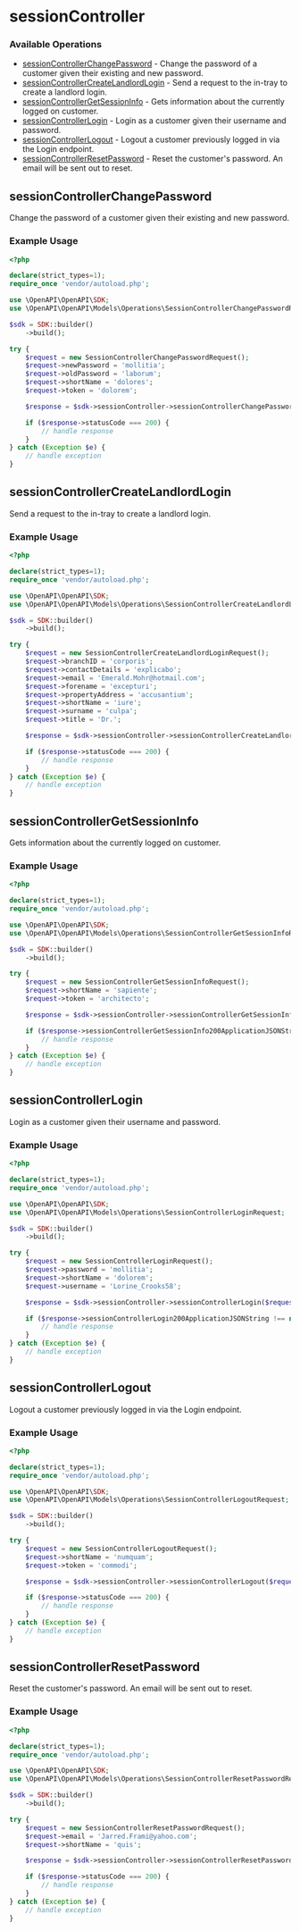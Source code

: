 # sessionController

### Available Operations

* [sessionControllerChangePassword](#sessioncontrollerchangepassword) - Change the password of a customer given their existing and new password.
* [sessionControllerCreateLandlordLogin](#sessioncontrollercreatelandlordlogin) - Send a request to the in-tray to create a landlord login.
* [sessionControllerGetSessionInfo](#sessioncontrollergetsessioninfo) - Gets information about the currently logged on customer.
* [sessionControllerLogin](#sessioncontrollerlogin) - Login as a customer given their username and password.
* [sessionControllerLogout](#sessioncontrollerlogout) - Logout a customer previously logged in via the Login endpoint.
* [sessionControllerResetPassword](#sessioncontrollerresetpassword) - Reset the customer's password. An email will be sent out to reset.

## sessionControllerChangePassword

Change the password of a customer given their existing and new password.

### Example Usage

```php
<?php

declare(strict_types=1);
require_once 'vendor/autoload.php';

use \OpenAPI\OpenAPI\SDK;
use \OpenAPI\OpenAPI\Models\Operations\SessionControllerChangePasswordRequest;

$sdk = SDK::builder()
    ->build();

try {
    $request = new SessionControllerChangePasswordRequest();
    $request->newPassword = 'mollitia';
    $request->oldPassword = 'laborum';
    $request->shortName = 'dolores';
    $request->token = 'dolorem';

    $response = $sdk->sessionController->sessionControllerChangePassword($request);

    if ($response->statusCode === 200) {
        // handle response
    }
} catch (Exception $e) {
    // handle exception
}
```

## sessionControllerCreateLandlordLogin

Send a request to the in-tray to create a landlord login.

### Example Usage

```php
<?php

declare(strict_types=1);
require_once 'vendor/autoload.php';

use \OpenAPI\OpenAPI\SDK;
use \OpenAPI\OpenAPI\Models\Operations\SessionControllerCreateLandlordLoginRequest;

$sdk = SDK::builder()
    ->build();

try {
    $request = new SessionControllerCreateLandlordLoginRequest();
    $request->branchID = 'corporis';
    $request->contactDetails = 'explicabo';
    $request->email = 'Emerald.Mohr@hotmail.com';
    $request->forename = 'excepturi';
    $request->propertyAddress = 'accusantium';
    $request->shortName = 'iure';
    $request->surname = 'culpa';
    $request->title = 'Dr.';

    $response = $sdk->sessionController->sessionControllerCreateLandlordLogin($request);

    if ($response->statusCode === 200) {
        // handle response
    }
} catch (Exception $e) {
    // handle exception
}
```

## sessionControllerGetSessionInfo

Gets information about the currently logged on customer.

### Example Usage

```php
<?php

declare(strict_types=1);
require_once 'vendor/autoload.php';

use \OpenAPI\OpenAPI\SDK;
use \OpenAPI\OpenAPI\Models\Operations\SessionControllerGetSessionInfoRequest;

$sdk = SDK::builder()
    ->build();

try {
    $request = new SessionControllerGetSessionInfoRequest();
    $request->shortName = 'sapiente';
    $request->token = 'architecto';

    $response = $sdk->sessionController->sessionControllerGetSessionInfo($request);

    if ($response->sessionControllerGetSessionInfo200ApplicationJSONString !== null) {
        // handle response
    }
} catch (Exception $e) {
    // handle exception
}
```

## sessionControllerLogin

Login as a customer given their username and password.

### Example Usage

```php
<?php

declare(strict_types=1);
require_once 'vendor/autoload.php';

use \OpenAPI\OpenAPI\SDK;
use \OpenAPI\OpenAPI\Models\Operations\SessionControllerLoginRequest;

$sdk = SDK::builder()
    ->build();

try {
    $request = new SessionControllerLoginRequest();
    $request->password = 'mollitia';
    $request->shortName = 'dolorem';
    $request->username = 'Lorine_Crooks58';

    $response = $sdk->sessionController->sessionControllerLogin($request);

    if ($response->sessionControllerLogin200ApplicationJSONString !== null) {
        // handle response
    }
} catch (Exception $e) {
    // handle exception
}
```

## sessionControllerLogout

Logout a customer previously logged in via the Login endpoint.

### Example Usage

```php
<?php

declare(strict_types=1);
require_once 'vendor/autoload.php';

use \OpenAPI\OpenAPI\SDK;
use \OpenAPI\OpenAPI\Models\Operations\SessionControllerLogoutRequest;

$sdk = SDK::builder()
    ->build();

try {
    $request = new SessionControllerLogoutRequest();
    $request->shortName = 'numquam';
    $request->token = 'commodi';

    $response = $sdk->sessionController->sessionControllerLogout($request);

    if ($response->statusCode === 200) {
        // handle response
    }
} catch (Exception $e) {
    // handle exception
}
```

## sessionControllerResetPassword

Reset the customer's password. An email will be sent out to reset.

### Example Usage

```php
<?php

declare(strict_types=1);
require_once 'vendor/autoload.php';

use \OpenAPI\OpenAPI\SDK;
use \OpenAPI\OpenAPI\Models\Operations\SessionControllerResetPasswordRequest;

$sdk = SDK::builder()
    ->build();

try {
    $request = new SessionControllerResetPasswordRequest();
    $request->email = 'Jarred.Frami@yahoo.com';
    $request->shortName = 'quis';

    $response = $sdk->sessionController->sessionControllerResetPassword($request);

    if ($response->statusCode === 200) {
        // handle response
    }
} catch (Exception $e) {
    // handle exception
}
```
